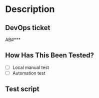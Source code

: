 # Description

## DevOps ticket

AB#***

## How Has This Been Tested?

- [ ] Local manual test
- [ ] Automation test

## Test script
